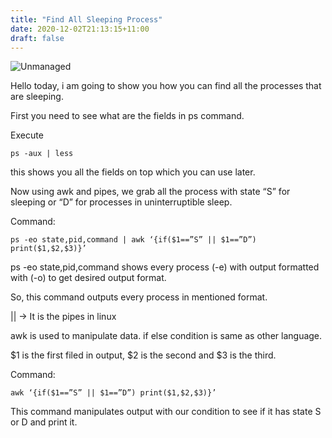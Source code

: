 ```yaml
---
title: "Find All Sleeping Process"
date: 2020-12-02T21:13:15+11:00
draft: false
---
```

![Unmanaged](/img/sleeping.png)

Hello today, i am going to show you how you can find all the processes that are sleeping.

First you need to see what are the fields in ps command.

Execute
```
ps -aux | less
```

this shows you all the fields on top which you can use later.

Now using awk and pipes, we grab all the process with state “S” for sleeping or “D” for processes in uninterruptible sleep.

Command:
```
ps -eo state,pid,command | awk ‘{if($1==”S” || $1==”D”) print($1,$2,$3)}’
```


ps -eo state,pid,command shows every process (-e) with output formatted with (-o) to get desired output format.


So, this command outputs every process in mentioned format.

|| -> It is the pipes in linux

awk is used to manipulate data. if else condition is same as other language.

$1 is the first filed in output, $2 is the second and $3 is the third.

Command:
```
awk ‘{if($1==”S” || $1==”D”) print($1,$2,$3)}’
```

This command manipulates output with our condition to see if it has state S or D and print it.